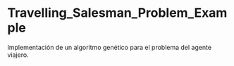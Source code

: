 # Travelling_Salesman_Problem_Example
Implementación de un algoritmo genético para el problema del agente viajero.
